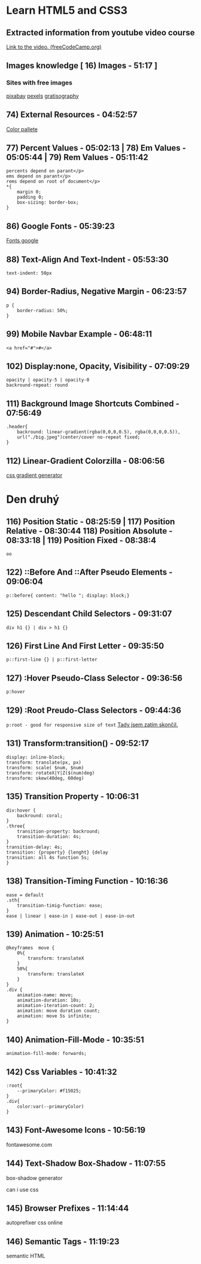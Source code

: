 # Learn HTML5 and CSS3

## Extracted information from youtube video course

[Link to the video. (freeCodeCamp.org)](https://youtu.be/mU6anWqZJcc)

## Images knowledge [ 16) Images - 51:17 ]

### Sites with free images    
[pixabay](https://pixabay.com)
[pexels](https://www.pexels.com/)
[gratisography](https://gratisography.com/)

## 74) External Resources - 04:52:57
[Color pallete](https://coolors.co/)

## 77) Percent Values - 05:02:13 | 78) Em Values - 05:05:44 | 79) Rem Values - 05:11:42
```
percents depend on parant</p>
ems depend on parant</p>
rems depend on root of document</p>
*{
    margin 0;
    padding 0;
    box-sizing: border-box;
}
```
## 86) Google Fonts - 05:39:23</h2>

[Fonts google](https://fonts.google.com/)

## 88) Text-Align And Text-Indent - 05:53:30
```text-indent: 50px```
## 94) Border-Radius, Negative Margin - 06:23:57
```
p {
    border-radius: 50%;
}
```
## 99) Mobile Navbar Example - 06:48:11
```<a href="#">#</a>```
## 102) Display:none, Opacity, Visibility - 07:09:29
```
opacity | opacity-5 | opacity-0
backround-repeat: round
```
## 111) Background Image Shortcuts Combined - 07:56:49
```
.header{
    backround: linear-gradient(rgba(0,0,0,0.5), rgba(0,0,0,0.5)),
    url("./big.jpeg")center/cover no-repeat fixed;
}
```
## 112) Linear-Gradient Colorzilla - 08:06:56
[css gradient generator](https://www.colorzilla.com/gradient-editor/)
# Den druhý
## 116) Position Static - 08:25:59 | 117) Position Relative - 08:30:44  118) Position Absolute - 08:33:18 | 119) Position Fixed - 08:38:4
    oo
## 122) ::Before And ::After Pseudo Elements - 09:06:04
```p::before{ content: "hello "; display: block;}```
## 125) Descendant Child Selectors - 09:31:07
```div h1 {} | div > h1 {}```
## 126) First Line And First Letter - 09:35:50
```p::first-line {} | p::first-letter```
## 127) :Hover Pseudo-Class Selector - 09:36:56
```p:hover```
## 129) :Root Preudo-Class Selectors - 09:44:36
```p:root - good for responsive size of text```
[Tady jsem zatím skončil.](https://youtu.be/mU6anWqZJcc?t=35497)
## 131) Transform:transition() - 09:52:17
```
display: inline-block;
transform: translate(px, px)
transform: scale( $num, $num)
transform: rotateX|Y|Z($(num)deg) 
transform: skew(40deg, 60deg)
```
##  135) Transition Property - 10:06:31
```
div:hover {
    backround: coral;
}
.three{
    transition-property: backround;
    transition-duration: 4s;
}
transition-delay: 4s;
transition: {property} {lenght} {delay  
transition: all 4s function 5s;
}
```
## 138) Transition-Timing Function - 10:16:36
```
ease = default
.sth{
    transition-timig-function: ease;
}
ease | linear | ease-in | ease-out | ease-in-out
```
## 139) Animation - 10:25:51
```
@keyframes  move {
    0%{
        transform: translateX
    } 
    50%{
        transform: translateX
    }
}
.div {
    animation-name: move;
    animation-duration: 10s;
    animation-iteration-count: 2;
    animation: move duration count;
    animation: move 5s infinite;
}
```
## 140) Animation-Fill-Mode - 10:35:51
```animation-fill-mode: forwards;```
## 142) Css Variables - 10:41:32
```
:root{
    --primaryColor: #f15025;
}
.div{
    color:var(--primaryColor)
}
```

## 143) Font-Awesome Icons - 10:56:19    
fontawesome.com

## 144) Text-Shadow Box-Shadow - 11:07:55
box-shadow generator

can i use css

## 145) Browser Prefixes - 11:14:44
autoprefixer css online

##  146) Semantic Tags - 11:19:23
semantic HTML